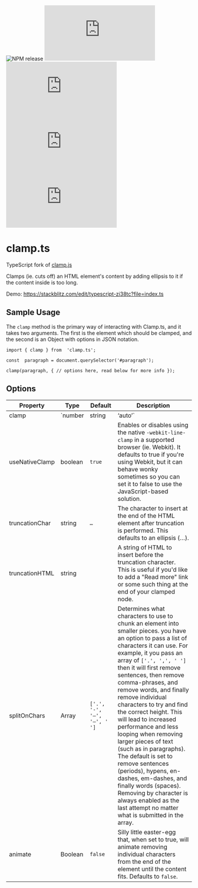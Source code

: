 ![NPM release](https://github.com/aamir1995/clamp.ts/actions/workflows/release.yml/badge.svg)
![version on NPM](https://img.shields.io/npm/v/clamp.ts)
![total downloads](https://img.shields.io/npm/dt/clamp.ts)
![bundle size](https://img.shields.io/bundlephobia/minzip/clamp.ts)
![license](https://img.shields.io/github/license/aamir1995/clamp.ts)

# clamp.ts
TypeScript fork of [clamp.js](https://github.com/josephschmitt/Clamp.js)

Clamps (ie. cuts off) an HTML element's content by adding ellipsis to it if the 
content inside is too long.

 Demo: https://stackblitz.com/edit/typescript-zi38tc?file=index.ts

## Sample Usage
The `clamp` method is the primary way of interacting with Clamp.ts, and it takes two
arguments. The first is the element which should be clamped, and the second is an
Object with options in JSON notation.
```
import { clamp } from  'clamp.ts';

const  paragraph = document.querySelector('#paragraph');

clamp(paragraph, { // options here, read below for more info });
```


## Options

| Property | Type | Default | Description |
|--|--|--|--|
| clamp | `number|string|‘auto’` | `2` | This controls where and when to clamp the text of an element. Submitting a number controls the number of lines that should be displayed. Second, you can submit a CSS value (in px or em) that controls the height of the element as a String. Finally, you can submit the word `'auto'` as a string. Auto will try to fill up the available space with the content and then automatically clamp once content no longer fits. This last option should only be set if a static  height is being set on the element elsewhere (such as through CSS) otherwise no  clamping will be done. |
| useNativeClamp | boolean | `true` | Enables or disables using the native `-webkit-line-clamp` in a supported browser (ie. Webkit). It defaults to true if you're using Webkit, but it can behave wonky sometimes so you can set it to false to use the JavaScript-based solution. |
| truncationChar | string | `…` | The character to insert at the end of the HTML element after truncation is performed. This defaults to an ellipsis (…). |
| truncationHTML | string || A string of HTML to insert before the truncation character. This is useful if you'd like to add a "Read more" link or some such thing at the end of your clamped node. |
| splitOnChars | Array | `['.', '-', '–', '—', ' ']` | Determines what characters to use to chunk an element into smaller pieces. you have an option to pass a list of characters it can use. For example, it you pass an array of `['.', ',', ' ']` then it will first remove sentences, then remove comma-phrases, and remove words, and finally remove individual characters to try and find the correct height. This will lead to increased performance and less looping when removing larger pieces of text (such as in paragraphs). The default is set to remove sentences (periods), hypens, en-dashes, em-dashes, and finally words  (spaces). Removing by character is always enabled as the last attempt no matter what is submitted in the array. |
| animate | Boolean | `false` | Silly little easter-egg that, when set to true, will animate removing individual characters from the end of the element until the content fits. Defaults to `false`. |
